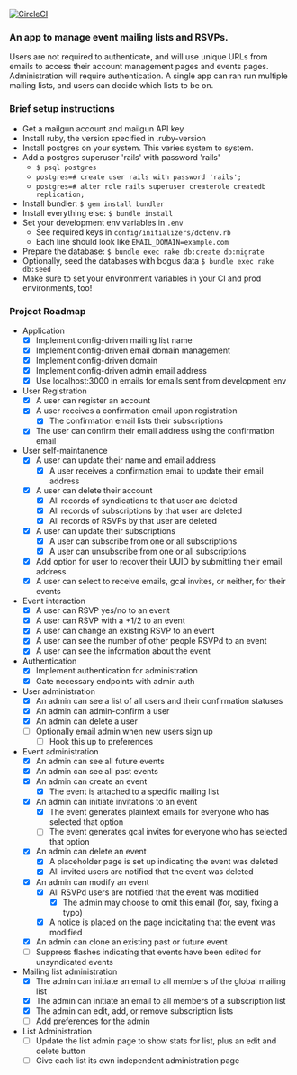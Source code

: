 [![CircleCI](https://circleci.com/gh/zack/event-manager/tree/master.svg?style=svg)](https://circleci.com/gh/zack/event-manager/tree/master)

### An app to manage event mailing lists and RSVPs.
Users are not required to authenticate, and will use unique URLs from emails to
access their account management pages and events pages. Administration will
require authentication. A single app can ran run multiple mailing lists, and
users can decide which lists to be on.

### Brief setup instructions
* Get a mailgun account and mailgun API key
* Install ruby, the version specified in .ruby-version
* Install postgres on your system. This varies system to system.
* Add a postgres superuser 'rails' with password 'rails'
  * `$ psql postgres`
  * `postgres=# create user rails with password 'rails';`
  * `postgres=# alter role rails superuser createrole createdb replication;`
* Install bundler: `$ gem install bundler`
* Install everything else: `$ bundle install`
* Set your development env variables in `.env`
  * See required keys in `config/initializers/dotenv.rb`
  * Each line should look like `EMAIL_DOMAIN=example.com`
* Prepare the database: `$ bundle exec rake db:create db:migrate`
* Optionally, seed the databases with bogus data `$ bundle exec rake db:seed`
* Make sure to set your environment variables in your CI and prod environments, too!

### Project Roadmap
* Application
  - [x] Implement config-driven mailing list name
  - [x] Implement config-driven email domain management
  - [x] Implement config-driven domain
  - [x] Implement config-driven admin email address
  - [x] Use localhost:3000 in emails for emails sent from development env
* User Registration
  - [x] A user can register an account
  - [x] A user receives a confirmation email upon registration
    - [x] The confirmation email lists their subscriptions
  - [x] The user can confirm their email address using the confirmation email
* User self-maintanence
  - [x] A user can update their name and email address
    - [x] A user receives a confirmation email to update their email address
  - [x] A user can delete their account
    - [x] All records of syndications to that user are deleted
    - [x] All records of subscriptions by that user are deleted
    - [x] All records of RSVPs by that user are deleted
  - [x] A user can update their subscriptions
    - [x] A user can subscribe from one or all subscriptions
    - [x] A user can unsubscribe from one or all subscriptions
  - [x] Add option for user to recover their UUID by submitting their email address
  - [x] A user can select to receive emails, gcal invites, or neither, for their events
* Event interaction
  - [x] A user can RSVP yes/no to an event
  - [x] A user can RSVP with a +1/2 to an event
  - [x] A user can change an existing RSVP to an event
  - [x] A user can see the number of other people RSVPd to an event
  - [x] A user can see the information about the event
* Authentication
  - [x] Implement authentication for administration
  - [x] Gate necessary endpoints with admin auth
* User administration
  - [x] An admin can see a list of all users and their confirmation statuses
  - [x] An admin can admin-confirm a user
  - [x] An admin can delete a user
  - [ ] Optionally email admin when new users sign up
    - [ ] Hook this up to preferences
* Event administration
  - [x] An admin can see all future events
  - [x] An admin can see all past events
  - [x] An admin can create an event
    - [x] The event is attached to a specific mailing list
  - [x] An admin can initiate invitations to an event
    - [x] The event generates plaintext emails for everyone who has selected that option
    - [ ] The event generates gcal invites for everyone who has selected that option
  - [x] An admin can delete an event
    - [x] A placeholder page is set up indicating the event was deleted
    - [x] All invited users are notified that the event was deleted
  - [x] An admin can modify an event
    - [x] All RSVPd users are notified that the event was modified
      - [x] The admin may choose to omit this email (for, say, fixing a typo)
    - [x] A notice is placed on the page indicitating that the event was modified
  - [x] An admin can clone an existing past or future event
  - [ ] Suppress flashes indicating that events have been edited for unsyndicated events
* Mailing list administration
  - [x] The admin can initiate an email to all members of the global mailing list
  - [x] The admin can initiate an email to all members of a subscription list
  - [x] The admin can edit, add, or remove subscription lists
  - [ ] Add preferences for the admin
* List Administration
  - [ ] Update the list admin page to show stats for list, plus an edit and delete button
  - [ ] Give each list its own independent administration page
